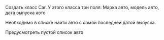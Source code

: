 Создать класс Car. У этого класса три поля: Марка авто, модель авто, дата выпуска авто

Необходимо в списке найти авто с самой последней датой выпуска.

Предусмотреть пустой список авто
